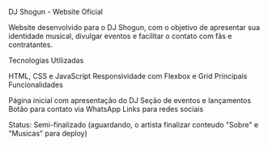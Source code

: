 DJ Shogun - Website Oficial

Website desenvolvido para o DJ Shogun, com o objetivo de apresentar sua identidade musical, divulgar eventos e facilitar o contato com fãs e contratantes.

Tecnologias Utilizadas

HTML, CSS e JavaScript
Responsividade com Flexbox e Grid
Principais Funcionalidades

Página inicial com apresentação do DJ
Seção de eventos e lançamentos
Botão para contato via WhatsApp
Links para redes sociais

Status: Semi-finalizado
(aguardando, o artista finalizar conteudo "Sobre" e "Musicas" para deploy)
